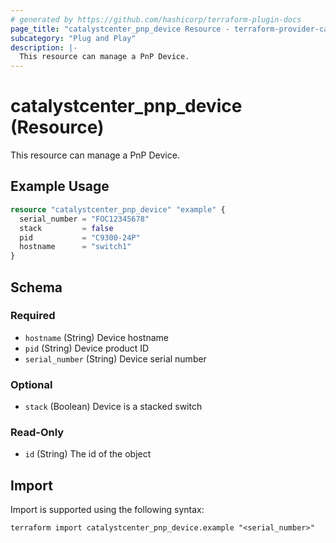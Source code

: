 ```yaml
---
# generated by https://github.com/hashicorp/terraform-plugin-docs
page_title: "catalystcenter_pnp_device Resource - terraform-provider-catalystcenter"
subcategory: "Plug and Play"
description: |-
  This resource can manage a PnP Device.
---
```


# catalystcenter_pnp_device (Resource)

This resource can manage a PnP Device.

## Example Usage

```terraform
resource "catalystcenter_pnp_device" "example" {
  serial_number = "FOC12345678"
  stack         = false
  pid           = "C9300-24P"
  hostname      = "switch1"
}
```

<!-- schema generated by tfplugindocs -->
## Schema

### Required

- `hostname` (String) Device hostname
- `pid` (String) Device product ID
- `serial_number` (String) Device serial number

### Optional

- `stack` (Boolean) Device is a stacked switch

### Read-Only

- `id` (String) The id of the object

## Import

Import is supported using the following syntax:

```shell
terraform import catalystcenter_pnp_device.example "<serial_number>"
```
